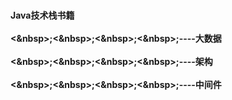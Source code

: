 <b><br>Java技术栈书籍</br>
<b>
<br><&nbsp>;<&nbsp>;<&nbsp>;<&nbsp>;----大数据</br>
<br><&nbsp>;<&nbsp>;<&nbsp>;<&nbsp>;----架构</br>
<br><&nbsp>;<&nbsp>;<&nbsp>;<&nbsp>;----中间件</br>
</b>
